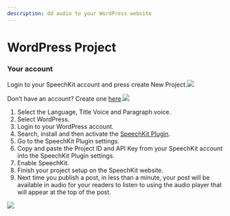 ```yaml
---
description: dd audio to your WordPress website
---
```


# WordPress Project

### Your account

Login to your SpeechKit account and press create New Project.![](https://blog.speechkit.io/content/images/downloaded_images/Setup--WordPress/1-uL4EiNhwXG7_fbhyjNarSg.png)

Don’t have an account? Create one [here](https://app.speechkit.io/publishers/sign_up).![](https://blog.speechkit.io/content/images/downloaded_images/Setup--WordPress/1-ya4xgEPD8BSqCkXIS-ZM8A.png)

1. Select the Language, Title Voice and Paragraph voice.
2. Select WordPress.
3. Login to your WordPress account.
4. Search, install and then activate the [SpeechKit Plugin](https://wordpress.org/plugins/speechkit/).
5. Go to the SpeechKit Plugin settings.
6. Copy and paste the Project ID and API Key from your SpeechKit account into the SpeechKit Plugin settings.
7. Enable SpeechKit.
8. Finish your project setup on the SpeechKit website.
9. Next time you publish a post, in less than a minute, your post will be available in audio for your readers to listen to using the audio player that will appear at the top of the post.

![](https://blog.speechkit.io/content/images/downloaded_images/Setup--WordPress/1-VmuB4X9ZvNd70CeQYbufqg.gif)

